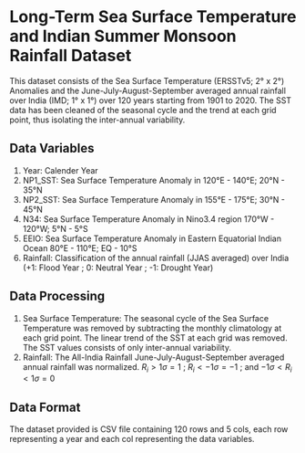 # Long-Term Sea Surface Temperature and Indian Summer Monsoon Rainfall Dataset
This dataset consists of the Sea Surface Temperature (ERSSTv5; 2° x 2°) Anomalies and the June-July-August-September averaged annual rainfall over India (IMD; 1° x 1°) over 120 years starting from 1901 to 2020.
The SST data has been cleaned of the seasonal cycle and the trend at each grid point, thus isolating the inter-annual variability.

## Data Variables
1. Year: Calender Year
2. NP1_SST: Sea Surface Temperature Anomaly in 120°E - 140°E; 20°N - 35°N
3. NP2_SST: Sea Surface Temperature Anomaly in 155°E - 175°E; 30°N - 45°N
4. N34: Sea Surface Temperature Anomaly in Nino3.4 region 170°W - 120°W; 5°N - 5°S
5. EEIO: Sea Surface Temperature Anomaly in Eastern Equatorial Indian Ocean 80°E - 110°E; EQ - 10°S
6. Rainfall: Classification of the annual rainfall (JJAS averaged) over India (+1: Flood Year ; 0: Neutral Year ; -1: Drought Year)

## Data Processing
1. Sea Surface Temperature: The seasonal cycle of the Sea Surface Temperature was removed by subtracting the monthly climatology at each grid point. The linear trend of the SST at each grid was removed. The SST values consists of only inter-annual variability.
2. Rainfall: The All-India Rainfall June-July-August-September averaged annual rainfall was normalized. $R_i > 1 \sigma = 1$ ; $R_i <-1 \sigma =-1$ ; and $-1\sigma < R_i<1 \sigma=0$

## Data Format
The dataset provided is CSV file containing 120 rows and 5 cols, each row representing a year and each col representing the data variables.
